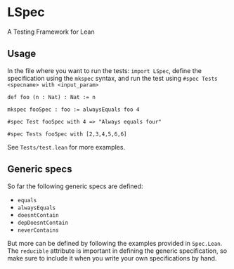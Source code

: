 # LSpec
A Testing Framework for Lean

## Usage

In the file where you want to run the tests: `import LSpec`, define the specification using the
`mkspec` syntax, and run the test using `#spec Tests <specname> with <input_param>`

```lean
def foo (n : Nat) : Nat := n

mkspec fooSpec : foo := alwaysEquals foo 4

#spec Test fooSpec with 4 => "Always equals four"

#spec Tests fooSpec with [2,3,4,5,6,6]
```

See `Tests/test.lean` for more examples.

## Generic specs

So far the following generic specs are defined: 

* `equals`
* `alwaysEquals`
* `doesntContain`
* `depDoesntContain`
* `neverContains`

But more can be defined by following the examples provided in `Spec.Lean`. The `reducible` attribute
is important in defining the generic specification, so make sure to include it when you write your
own specifications by hand.
